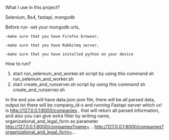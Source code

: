 
What I use in this project?

Selenium, Bs4, fastapi, mongodb


Before run 
    -set your mongodb urls, 

    -make sure that you have Firefox browser,

    -make sure that you have Rabbitmq server,
    
    -make sure that you have installed python on your device

How to run?
1. start run_selenium_and_worker.sh script by using this command
    sh run_selenium_and_worker.sh
2. start create_and_runserver.sh script by using this command
    sh create_and_runserver.sh

In the end you will have data.json json file, there will be all parsed data, output.txt there will be company_id-s and running Fastapi server which url is http://127.0.0.1:8000/companies , that will return all parsed information, and also you can give extra filter by writing name, organizational_and_legal_form as parameter
http://127.0.0.1:8000/companies?name=...
http://127.0.0.1:8000/companies?organizational_and_legal_form=...
